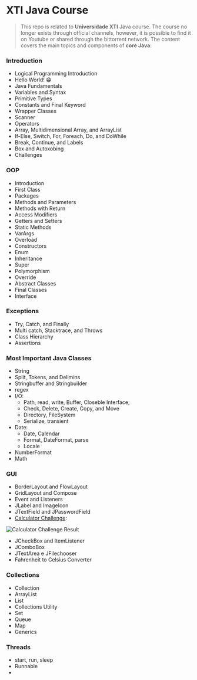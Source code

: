 # XTI Java Course

> This repo is related to **Universidade XTI** Java course. 
The course no longer exists through official channels, however, it is possible to find it on Youtube or shared through the bittorrent network.
>The content covers the main topics and components of **core Java**: 

### Introduction
* Logical Programming Introduction
* Hello World! 😁
* Java Fundamentals
* Variables and Syntax
* Primitive Types
* Constants and Final Keyword
* Wrapper Classes
* Scanner
* Operators
* Array, Multidimensional Array, and ArrayList
* If-Else, Switch, For, Foreach, Do, and DoWhile
* Break, Continue, and Labels
* Box and Autoxobing
* Challenges

### OOP
* Introduction
* First Class
* Packages
* Methods and Parameters
* Methods with Return
* Access Modifiers
* Getters and Setters
* Static Methods
* VarArgs
* Overload
* Constructors
* Enum
* Inheritance
* Super
* Polymorphism
* Override
* Abstract Classes
* Final Classes
* Interface

### Exceptions
* Try, Catch, and Finally
* Multi catch, Stacktrace, and Throws
* Class Hierarchy
* Assertions

### Most Important Java Classes
* String
* Split, Tokens, and Delimins
* Stringbuffer and Stringbuilder
* regex
* I/O: 
	* Path, read, write, Buffer, Closeble Interface; 
	* Check, Delete, Create, Copy, and Move
	* Directory, FileSystem
	* Serialize, transient
* Date:
	* Date, Calendar
	* Format, DateFormat, parse
	* Locale
* NumberFormat
* Math

### GUI
* BorderLayout and FlowLayout
* GridLayout and Compose
* Event and Listeners
* JLabel and ImageIcon
* JTextField and JPasswordField
* [Calculator Challenge](https://github.com/erickapsilva1/xti-java-course/blob/master/src/br/com/xti/gui/CalculatorChallenge.java):

![Calculator Challenge Result](https://media0.giphy.com/media/v1.Y2lkPTc5MGI3NjExNzRwejNpYjIzYmU2Y3ZldTMzNHgxMHBla3RvNzU3cjVuZ3I3YXNqaSZlcD12MV9pbnRlcm5hbF9naWZfYnlfaWQmY3Q9Zw/g9f3HsP9CbBj9sdNe9/giphy.gif)

* JCheckBox and ItemListener
* JComboBox
* JTextArea e JFilechooser
* Fahrenheit to Celsius Converter

### Collections
* Collection<String>
* ArrayList
* List
* Collections Utility
* Set
* Queue
* Map
* Generics

### Threads
* start, run, sleep
* Runnable
* 